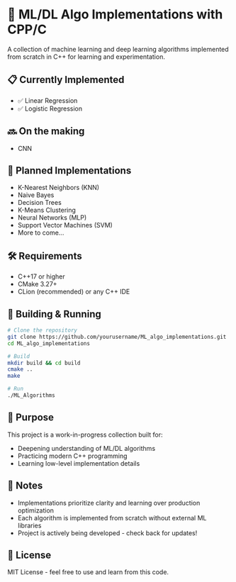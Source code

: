 # 🎯 ML/DL Algo Implementations with CPP/C

A collection of machine learning and deep learning algorithms implemented from scratch in C++ for learning and experimentation.

## 📋 Currently Implemented

- ✅ Linear Regression
- ✅ Logistic Regression

## 🔜 On the making 
- CNN

## 🚧 Planned Implementations

- K-Nearest Neighbors (KNN)
- Naive Bayes
- Decision Trees
- K-Means Clustering
- Neural Networks (MLP)
- Support Vector Machines (SVM)
- More to come...

## 🛠️ Requirements

- C++17 or higher
- CMake 3.27+
- CLion (recommended) or any C++ IDE

## 🚀 Building & Running
```bash
# Clone the repository
git clone https://github.com/yourusername/ML_algo_implementations.git
cd ML_algo_implementations

# Build
mkdir build && cd build
cmake ..
make

# Run
./ML_Algorithms
```

## 📖 Purpose

This project is a work-in-progress collection built for:
- Deepening understanding of ML/DL algorithms
- Practicing modern C++ programming
- Learning low-level implementation details

## 📝 Notes

- Implementations prioritize clarity and learning over production optimization
- Each algorithm is implemented from scratch without external ML libraries
- Project is actively being developed - check back for updates!

## 📄 License

MIT License - feel free to use and learn from this code.

